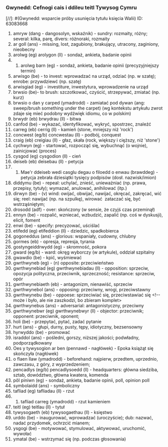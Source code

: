 ### Gwynedd: Cefnogi cais i ddileu teitl Tywysog Cymru
[//]: #(Gwynedd: wsparcie próby usunięcia tytułu księcia Walii)
ID: 63083668

1. amryw (dang - dangosolyn, wskaźnik) - sundry: rozmaity, różny; several: kilka, parę, divers: różnoraki, rozmaity
1. ar goll (ans) - missing, lost, zagubiony, brakujący, utracony, zaginiony, nieobecny
1. arolwg (eg) arolygon (ll) - sondaż, ankieta, badanie opinii
1. 1. arolwg barn (eg) - sondaż, ankieta, badanie opinii (precyzyjniejszy termin) 
1. arwisgo (be) - to invest: wprowadzać na urząd, odziać (np. w szatę); enrobe: przywdziewć (np. szatę)
1. arwisgiad (eg) - investiture, inwestytura, wprowadzenie na urząd
1. brwsio (be)- to brush: szczotkować, czyścić, strzepywać, zmiatać (np. kurz)
1. brwsio o dan y carped (ymadrodd) - zamiatać pod dywan (ang: sweep/brush something under the carpet) (wg kontekstu artykułu zwrot zdaje się mieć podobny wydźwięk idiomu, co w polskim)
1. brwydr (eb) brwydrau (ll) - bitwa
1. canfod (be) - wykazać, identyfikować, wykryć, spostrzec, znaleźć
1. carreg (eb) cerrig (ll) - kamień (stone, mniejszy niż 'rock')
1. concwest (eg/b) concwestau (ll) - podbój, conquest
1. craig (eb) creigiau (ll) - głaz, skała (rock, większy i cięższy, niż 'stone')
1. cychwyn (eg) - startować, rozpocząć się, wybuchnąć (o wojnie), zainicjować (proces)
1. cysgod (eg) cysgodion (ll) - cień
1. deiseb (eb) deisebau (ll) - petycja
1. 1. Mae'r ddeiseb wedi casglu degau o filoedd o enwau (brawddeg) - petycja zebrała dziesiątki tysięcy podpisów (dosł. nazwisk/imion)
1. diddymu (be) - repeal: uchylać, znieść, unieważniać (np. prawa, przepisy, tytuły); wymazać, anulować, anihilować (itp.)
1. dirwyn (be) - (v) wind: owijać, obwijać, nawijać, okręcać, zakręcać, wić się; reel: nawijać (np. na szpulkę), wirować  zataczać się, być wstrząśniętym;
1. drosodd (adf) - over: skończony (w sensie, że czyjś czas przeminął)
1. ennyn (be) - rozpalić, wzniecać, wzbudzić, zapalić (np. coś w dyskusji), elicit, foment
1. enwi (be) - specify: precyzować, uściślać
1. etifedd (eg) etifeddion (ll) - dziedzic, spadkobierca
1. gogoneddus (ans) - glorious: wspaniały, cudowny, chlubny
1. gormes (eb) - opresja, represja, tyrania
1. gostyngeiddrwydd (eg) - skromność, pokora
1. gward (eg/b) - ward: okręg wyborczy (w artykule), oddział szpitalny
1. gwawdio (be) - kpić, wyśmiewać
1. gwrthwyneb (eg) - (n) opposite: przeciwieństwo
1. gwrthwynebiad (eg) gwrthwynebiadau (ll) - opposition: sprzeciw, opozycja polityczna, przeciwnik, sprzeczność; resistance: sprzeciw, opór
1. gwrthwynebiaeth (eb) - antagonizm, nienawiść, sprzeciw
1. gwrthwynebol (ans) - opposing: przeciwny, wrogi, przeciwstawny 
1. gwrthwynebu (be) - oppoese: sprzeciwiać się, przeciwstawiać się <!-- może i było, ale nie zaszkodzi, bo zbieram komplet>
1. gwrthwynebus (ans) - adversarial: antagonistyczny, przeciwny
1. gwrthwynebwr (eg) gwrthwynebwyr (ll) - objector: przeciwnik; opponent: przeciwnik, oponent;
1. holi (be) - przepytać, pytać, zadać pytanie
1. hurt (ans) - głupi, durny, pusty, tępy, idiotyczny, bezsensowny
1. hyrwyddo (be) - promować
1. israddol (ans) - pośledni, gorszy, niższej jakości; podwładny, podporządkowany
1. Oes y tywysogion ar ben (pennawd - nagłówek) - Epoka książąt się skończyła (nagłówek)
1. o flaen llaw (ymadrodd) - beforehand: najpierw, przedtem, uprzednio, zawczasu, z góry, z wyprzedzeniem;
1. pencadlys (eg/b) pencadlysoedd (ll) - headquarters: główna siedziba, sztab, dowództwo, główna kwatera, komenda
1. pôl piniwn (eg) - sondaż, ankieta, badanie opinii, poll, opinion poll
1. symbolaidd (ans) - symboliczny
1. tafliad (eg) tafliadau (ll) - rzut
1. 1. tafliad carreg (ymadrodd) - rzut kamieniem
1. teitl (eg) teitlau (ll) - tytuł
1. tywysogaeth (eb) tywysogaethau (ll) - księstwo
1. urddo (be) - inaugurować, wprowadzać (uroczyście); dub: nazwać, nadać przydomek, ochrzcić mianem; 
1. ysgogi (be) - motywować, stymulować, aktywować, uruchomić, wywołać
1. ymatal (be) - wstrzymać się (np. podczas głosowania)